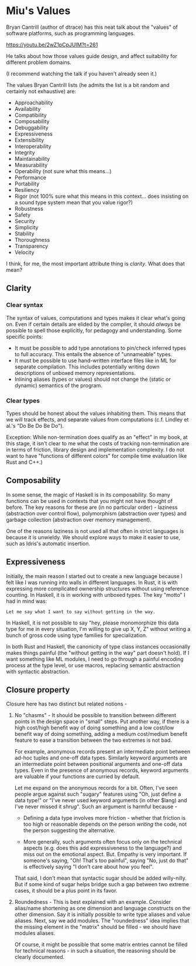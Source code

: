 # Miu's Values

Bryan Cantrill (author of dtrace) has this neat talk about the "values" of
software platforms, such as programming languages.

https://youtu.be/2wZ1pCpJUIM?t=261

He talks about how those values guide design, and affect suitability for
different problem domains.

(I recommend watching the talk if you haven't already seen it.)

The values Bryan Cantrill lists (he admits the list is a bit random and
certainly not exhaustive) are:

* Approachability
* Availability
* Compatibility
* Composability
* Debuggability
* Expressiveness
* Extensibility
* Interoperability
* Integrity
* Maintainability
* Measurability
* Operability (not sure what this means...)
* Performance
* Portability
* Resiliency
* Rigor (not 100% sure what this means in this context... does insisting on a
  sound type system mean that you value rigor?)
* Robustness
* Safety
* Security
* Simplicity
* Stability
* Thoroughness
* Transparency
* Velocity

I think, for me, the most important attribute thing is *clarity*. What does
that mean?

## Clarity

### Clear syntax

The syntax of values, computations and types makes it clear what's going on.
Even if certain details are elided by the compiler, it should *always* be
possible to spell those explicitly, for pedagogy and understanding. Some
specific points:

* It must be possible to add type annotations to pin/check inferred types to
  full accuracy. This entails the absence of "unnameable" types.
* It must be possible to use hand-written interface files like in ML for
  separate compilation. This includes potentially writing down descriptions
  of unboxed memory representations.
* Inlining aliases (types or values) should not change the (static or dynamic)
  semantics of the program.

### Clear types

Types should be honest about the values inhabiting them. This means that we will
track effects, and separate values from computations (c.f. Lindley et al.'s
"Do Be Do Be Do").

Exception: While non-termination does qualify as an "effect" in my book, at
this stage, it isn't clear to me what the costs of tracking non-termination are
in terms of friction, library design and implementation complexity. I do not
want to have "functions of different colors" for compile time evaluation like
Rust and C++.)

## Composability

In some sense, the magic of Haskell is in its composability. So many functions
can be used in contexts that you might not have thought of before.
The key reasons for these are (in no particular order) - laziness
(abstraction over control flow), polymorphism (abstraction over types) and
garbage collection (abstraction over memory management).

One of the reasons laziness is not used all that often in strict languages is
because it is unwieldy. We should explore ways to make it easier to use, such
as Idris's automatic insertion.

## Expressiveness

Initially, the main reason I started out to create a new language because I
felt like I was running into walls in different languages. In Rust, it is with
expressing more complicated ownership structures without using reference counting.
In Haskell, it is in working with unboxed types. The key "motto" I had in mind was:

    Let me say what I want to say without getting in the way.

In Haskell, it is not possible to say "hey, please monomorphize this data type for
me in every situation, I'm willing to give up X, Y, Z" without writing a
bunch of gross code using type families for specialization.

In both Rust and Haskell, the canonicity of type class instances occasionally
makes things painful (the "without getting in the way" part doesn't hold). If I
want something like ML modules, I need to go through a painful encoding process
at the type level, or use macros, replacing semantic abstraction with syntactic
abstraction.

## Closure property

Closure here has two distinct but related notions -

1. No "chasms" - It should be possible to transition between
   different points in the design space in "small" steps. Put another way,
   if there is a high cost/high benefit way of doing something and a
   low cost/low benefit way of doing something, adding a medium cost/medium
   benefit feature to ease a transition between the two extremes is not bad.

   For example, anonymous records present an intermediate point between
   ad-hoc tuples and one-off data types. Similarly keyword arguments are an
   intermediate point between positional arguments and one-off data types.
   Even in the presence of anonymous records, keyword arguments are valuable
   if your functions are curried by default.

   Let me expand on the anonymous records for a bit. Often, I've seen people
   argue against such "sugary" features using "Oh, just define a data type!"
   or "I've never used keyword arguments (in other $lang) and I've never
   missed it *shrug*". Such an argument is harmful because -

   * Defining a data type involves more friction - whether that friction is
     too high or reasonable depends on the person *writing* the code, not the
     person suggesting the alternative.

   * More generally, such arguments often focus only on the technical aspects
     (e.g. does this add expressiveness to the language?) and miss out on
     the emotional aspect. But. Empathy is very important.
     If someone's saying, "Oh! That's too painful", saying "No, just do that"
     is effectively saying "I don't care about how you feel".

   That said, I don't mean that syntactic sugar should be added willy-nilly.
   But if some kind of sugar helps bridge such a gap between two extreme cases,
   it should be a plus point in its favor.

2. Roundedness - This is best explained with an example.
   Consider alias/name shortening as one dimension and language constructs
   on the other dimension. Say it is initially possible to write type aliases
   and value aliases. Next, say we add modules. The "roundedness" idea
   implies that the missing element in the "matrix" should be filled -
   we should have modules aliases.

   Of course, it might be possible that some matrix entries cannot be filled
   for technical reasons - in such a situation, the reasoning should be clearly
   documented.
